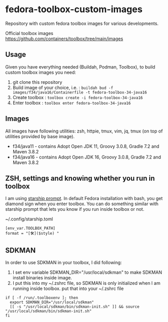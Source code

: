 # fedora-toolbox-custom-images
Repository with custom fedora toolbox images for various developments.

Official toolbox images https://github.com/containers/toolbox/tree/main/images

## Usage 
Given you have everything needed (Buildah, Podman, Toolbox), to build custom toolbox images you need:
1. git clone this repository
2. Build image of your choice, i.e. : ```buildah bud -f images/f34/java16/Containerfile -t fedora-toolbox-34-java16```
3. Create toolbox : ```toolbox create -i fedora-toolbox-34-java16```
4. Enter toolbox : ```toolbox enter fedora-toolbox-34-java16```

## Images
All images have following utilities: zsh, httpie, tmux, vim, jq, tmux (on top of utilities provided by base image).

* f34/java11 - contains Adopt Open JDK 11, Groovy 3.0.8, Gradle 7.2 and Maven 3.8.2
* f34/java16 - contains Adopt Open JDK 16, Groovy 3.0.8, Gradle 7.2 and Maven 3.8.2

## ZSH, settings and knowing whether you run in toolbox
I am using [starship prompt](https://starship.rs/). In default Fedora installation with bash, you get diamond sign when you enter toolbox. You can do something similar with starship prompt that lets you know if you run inside toolbox or not.

~/.config/starship.toml
```
[env_var.TOOLBOX_PATH]
format = "[🛠️]($style) "
```

## SDKMAN
In order to use SDKMAN in your toolbox, I did following:

1. I set env variable SDKMAN_DIR="/usr/local/sdkman" to make SDKMAN install binaries inside image.
2. I put this into my ~/.zshrc file, so SDKMAN is only initialized when I am running inside toolbox.
put that into your ~/.zshrc file

```
if [ -f /run/.toolboxenv ]; then
  export SDKMAN_DIR="/usr/local/sdkman"
  [[ -s "/usr/local/sdkman/bin/sdkman-init.sh" ]] && source "/usr/local/sdkman/bin/sdkman-init.sh"
fi
```
